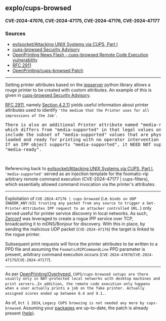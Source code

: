 ## explo/cups-browsed
#### CVE-2024-47076, CVE-2024-47175, CVE-2024-47176, CVE-2024-47177

### Sources
- [evilsocket/Attacking UNIX Systems via CUPS, Part I](https://www.evilsocket.net/2024/09/26/Attacking-UNIX-systems-via-CUPS-Part-I/)
- [cups-browsed Security Advisory](https://github.com/OpenPrinting/cups-browsed/security/advisories/GHSA-rj88-6mr5-rcw8)
- [OpenPrinting News Flash - cups-browsed Remote Code Execution vulnerability](https://openprinting.github.io/OpenPrinting-News-Flash-cups-browsed-Remote-Code-Execution-vulnerability)
- [RFC 2911](https://datatracker.ietf.org/doc/html/rfc291)
- [OpenPrinting/cups-browsed Patch](https://github.com/OpenPrinting/cups-browsed/commit/1d1072a0de573b7850958df614e9ec5b73ea0e0d)

----

Setting printer attributes based on the [ippserver](https://github.com/h2g2bob/ipp-server/blob/3e4a6d8aad4409c280c6df2d1718b3803e38e813/ippserver/behaviour.py#L206) python library allows a rouge printer to be created with custom attributes. An example of this is given in [cups-browsed Security Advisory](https://github.com/OpenPrinting/cups-browsed/security/advisories/GHSA-rj88-6mr5-rcw8).

[RFC 2911](https://datatracker.ietf.org/doc/html/rfc2911), namely [Section 4.2.11](https://datatracker.ietf.org/doc/html/rfc2911#section-4.2.11) yields useful information about printer attributes used to identify `'the medium that the Printer uses for all impressions of the Job'`. 
<pre>
There is also an additional Printer attribute named "media-ready"
which differs from "media-supported" in that legal values only
include the subset of "media-supported" values that are physically
loaded and ready for printing with no operator intervention required. 
If an IPP object supports "media-supported", it NEED NOT support
"media-ready".</pre>

<br>

Referencing back to [evilsocket/Attacking UNIX Systems via CUPS, Part I](https://www.evilsocket.net/2024/09/26/Attacking-UNIX-systems-via-CUPS-Part-I/), `'media-supported'` served as an injection template for the foomatic-rip arbitrary remote command execution (CVE-2024-47177 | cups-filters), which essentially allowed command invocation via the printer's attributes.

---- 

Exploitation of `CVE-2024-47176 | cups-browsed` (i.e. `binds on UDP INADDR_ANY:631 trusting any packet from any source to trigger a Get-Printer-Attributes IPP request to an attacker controlled URL.`) only served useful for printer service discovery in local networks. As such, [Zerconf](https://github.com/python-zeroconf/python-zeroconf) was leveraged to create a rogue IPP service over TCP, broadcasting it to mDNS/Bonjour for discovery. With this in place, by sending the malicious UDP packet (`CVE-2024-47176`) the target is linked to the rogue printer. 

Subsequent print requests will force the printer attributes to be written to a PPD file and assuming the `FoomaticRIPCommandLine` PPD parameter is present, arbitrary command execution occurs (`CVE-2024-47076`/`CVE-2024-47175`/`CVE-2024-47177`).

----

As per [OpenPrinting/Overhyped](https://openprinting.github.io/OpenPrinting-News-Flash-cups-browsed-Remote-Code-Execution-vulnerability/#overhyped), `CUPS/cups-browsed setups are there usually only in NAT-protected local networks with desktop machines and print servers.`.`In addition, the remote code execution only happens when a user actually prints a job on the fake printer. Actually assigned scores ended up between 8.4 and 9.1.`.

As of, `Oct 1 2024`, `Legacy CUPS browsing is not needed any more by cups-browsed`. Assuming your [packages](./ubuntu22.04.1_packages.txt) are up-to-date, the patch is already present ([help](https://openprinting.github.io/OpenPrinting-News-Flash-cups-browsed-Remote-Code-Execution-vulnerability/#what-should-you-do-to-get-protected)).